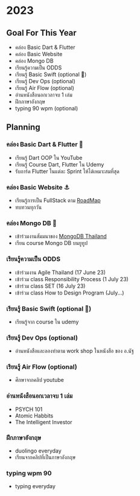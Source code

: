# 2023

## Goal For This Year

- คล่อง Basic Dart & Flutter
- คล่อง Basic Website
- คล่อง Mongo DB
- เรียนรู้ความเป็น ODDS
- เรียนรู้ Basic Swift (optional 🥲)
- เรียนรู้ Dev Ops (optional)
- เรียนรู้ Air Flow (optional)
- อ่านหนังสือนอกเวลาจบ 1 เล่ม
- ฝึกภาษาอังกฤษ
- typing 90 wpm (optional)

## Planning

### คล่อง Basic Dart & Flutter 🚀
- เรียนรู้ Dart OOP ใน YouTube
- เรียนรู้ Course Dart, Flutter ใน Udemy
- รับการ์ด Flutter ในแต่ละ Sprint ให้ได้เหมาะสมที่สุด

### คล่อง Basic Website ⚓️
- เรียนรู้การเป็น FullStack ตาม [RoadMap](https://roadmap.sh/)
- ทบทวนทุกวัน

### คล่อง Mongo DB 🍃
- เข้าร่วมงานสัมมนาของ [MongoDB Thailand](https://events.mongodb.com/mongodb-local-bangkok?fbclid=IwAR0p_EWeYlW9ekJfwaoRoaza3QEY_ajOA84vEZnJ81WK9Uz9WrmObEZyDEk)
- เรียน course Mongo DB บนยูทูป

### เรียนรู้ความเป็น ODDS
- เข้าร่วมงาน Agile Thailand (17 June 23)
- เข้าร่วม class Responsibility Process (1 July 23)
- เข้าร่วม class SET (16 July 23)
- เข้าร่วม class How to Design Program (July...)

### เรียนรู้ Basic Swift (optional 🥲)
- เรียนรู้จาก course ใน udemy


### เรียนรู้ Dev Ops (optional)
- อ่านหนังสือและลองทำตาม work shop ในหนังสือ ของ อ.นัฐ


### เรียนรู้ Air Flow (optional)
- ศึกษาจากคลิป youtube


### อ่านหนังสือนอกเวลาจบ 1 เล่ม
- PSYCH 101
- Atomic Habbits
- The Intelligent Investor

### ฝึกภาษาอังกฤษ 
- duolingo everyday
- เรียนจากคลิปที่เป็นภาษาอังกฤษ

### typing wpm 90
- typing everyday

